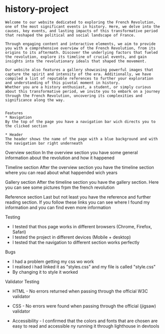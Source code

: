 # history-project
    Welcome to our website dedicated to exploring the French Revolution, one of the most significant events in history. Here, we delve into the causes, key events, and lasting impacts of this transformative period that reshaped the political and social landscape of France.

    Through engaging content and interactive elements, we aim to provide you with a comprehensive overview of the French Revolution, from its origins to its aftermath. Discover the underlying factors that fueled the revolution, explore its timeline of crucial events, and gain insights into the revolutionary ideals that shaped the movement.

    Our website also features a gallery showcasing powerful images that capture the spirit and intensity of the era. Additionally, we have compiled a list of reputable references to further your exploration and understanding of this pivotal moment in history.
    Whether you are a history enthusiast, a student, or simply curious about this transformative period, we invite you to embark on a journey through the French Revolution, uncovering its complexities and significance along the way.


    Features 
    * Navigation
    By the top of the page you have a navigation bar wich directs you to the clicked section 

    * Header
    The header shows the name of the page with a blue background and with the navigation bar right underneath 


Overview section
In the overview section you have some general information about the revolution and how it happened 

Timeline section
After the overview section you have the timeline section where you can read about what happended wich years

Gallery section
After the timeline section you have the gallery section. Here you can see some pictures frpm the french revolution

Reference section
Last but not least you have the reference and further reading section. If you follow these links you can see where I found my information and you can find even more information


Testing
* I tested that thos page works in different browsers (Chrome, Firefox, Safari)
* I tested the project in different devices (Mobile + desktop)
* I tested that the navigation to different section works perfectly

Bugs
* I had a problem getting my css wo work
* I realised i had linked it as "styles.css" and my file is called "style.css"
* By changing it to style it worked


Validator Testing
* HTML - No errors returned when passing through the official W3C validator

* CSS - No errors were found when passing through the official (jigsaw) validator 

* Accessibility - I confirmed that the colors and fonts that are chosen are easy to read and accessible ny running it through lighthouse in devtools